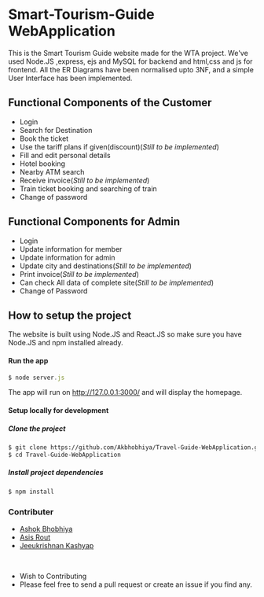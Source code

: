 # Smart-Tourism-Guide WebApplication

This is the Smart Tourism Guide website made for the WTA project. We've used Node.JS ,express, ejs and MySQL for backend and html,css and js for frontend. All the ER Diagrams have been normalised upto 3NF, and a simple User Interface has been implemented.

<h2>Functional Components of the Customer</h2>
<ul>
  <li>Login</li>
  <li>Search for Destination</li>
  <li>Book the ticket</li>
  <li>Use the tariff plans if given(discount)(<i>Still to be implemented</i>)</li>
  <li>Fill and edit personal details</li>
  <li>Hotel booking</li>
  <li>Nearby ATM search</li>
  <li>Receive invoice(<i>Still to be implemented</i>)</li>
  <li>Train ticket booking and searching of train</li>
  <li>Change of password</li>
</ul>

<h2>Functional Components for Admin</h2>
<ul>
  <li>Login</li>
  <li>Update information for member</li>
  <li>Update information for admin</li>
  <li>Update city and destinations(<i>Still to be implemented</i>)</li>
  <li>Print invoice(<i>Still to be implemented</i>)</li>
  <li>Can check All data of complete site(<i>Still to be implemented</i>)</li>
  <li>Change of Password</li>
</ul>

## How to setup the project

The website is built using Node.JS and React.JS so make sure you have Node.JS and npm installed already.

#### Run the app
```js
$ node server.js
```
The app will run on http://127.0.0.1:3000/ and will display the homepage.

#### Setup locally for development

##### Clone the project
```sh
$ git clone https://github.com/Akbhobhiya/Travel-Guide-WebApplication.git
$ cd Travel-Guide-WebApplication
```

##### Install project dependencies
```sh
$ npm install 
```
### Contributer
<ul>
  <li> <a href="https://github.com/Akbhobhiya">Ashok Bhobhiya</a> </li>
  <li><a href="https://github.com/AsisRout">Asis Rout</a> </li>
  <li><a href="https://github.com/Jeeukrishnan">Jeeukrishnan Kashyap </a> </li>
</ul>
<br>
<ul>
  <li>Wish to Contributing</li>
  <li>Please feel free to send a pull request or create an issue if you find any.</li>
</ul>
